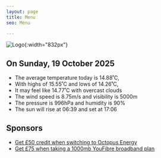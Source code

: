 ```yaml
---
layout: page
title: Menu
seo: Menu

---
```


![Logo](/images/logo.jpg){:width="832px"}

<!-- weather_marker starts -->
## On Sunday, 19 October 2025

- The average temperature today is 14.88˚C,
- With highs of 15.55˚C and lows of 14.26˚C,
- It may feel like 14.77˚C with overcast clouds
- The wind speed is 8.75m/s and visibility is 5000m
- The pressure is 996hPa and humidity is 90%
- The sun will rise at 06:39 and set at 17:06

<!-- weather_marker ends -->

## Sponsors

- [Get £50 credit when switching to Octopus Energy](https://bit.ly/3oD1nnS)
- [Get £75 when taking a 1000mb YouFibre broadband plan](https://aklam.io/91zWhU?)
